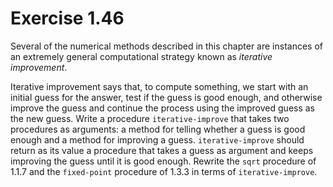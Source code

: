 # Exercise 1.46

Several of the numerical methods described in this chapter are instances of an
extremely general computational strategy known as _iterative improvement_.

Iterative improvement says that, to compute something, we start with an initial
guess for the answer, test if the guess is good enough, and otherwise improve
the guess and continue the process using the improved guess as the new guess.
Write a procedure `iterative-improve` that takes two procedures as arguments: a
method for telling whether a guess is good enough and a method for improving a
guess. `iterative-improve` should return as its value a procedure that takes a
guess as argument and keeps improving the guess until it is good enough. Rewrite
the `sqrt` procedure of 1.1.7 and the `fixed-point` procedure of 1.3.3 in terms
of `iterative-improve`.
